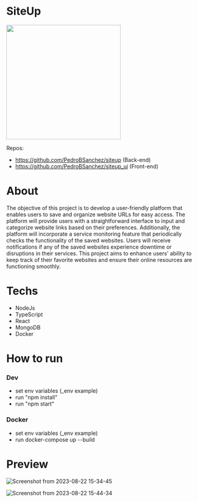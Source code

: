 # SiteUp

<img src="https://github.com/PedroBSanchez/siteup/assets/68929967/7dec0a2f-a0c8-485f-b8b5-1961941a19ab" width="300" height="300">

Repos:
 - https://github.com/PedroBSanchez/siteup (Back-end)
 - https://github.com/PedroBSanchez/siteup_ui (Front-end)


# About

The objective of this project is to develop a user-friendly platform that enables users to save and organize website URLs for easy access. The platform will provide users with a straightforward interface to input and categorize website links based on their preferences. Additionally, the platform will incorporate a service monitoring feature that periodically checks the functionality of the saved websites. Users will receive notifications if any of the saved websites experience downtime or disruptions in their services. This project aims to enhance users' ability to keep track of their favorite websites and ensure their online resources are functioning smoothly.


# Techs
 - NodeJs
 - TypeScript
 - React
 - MongoDB
 - Docker

# How to run

### Dev
 - set env variables (_env example)
 - run "npm install"
 - run "npm start"
   
### Docker
 - set env variables (_env example)
 - run docker-compose up --build

# Preview

![Screenshot from 2023-08-22 15-34-45](https://github.com/PedroBSanchez/siteup/assets/68929967/7980d8fc-d5d9-4b81-9833-3801bfabaa04)

![Screenshot from 2023-08-22 15-44-34](https://github.com/PedroBSanchez/siteup/assets/68929967/303af171-aede-4adc-bbc4-8f0514f5ec42)

 
